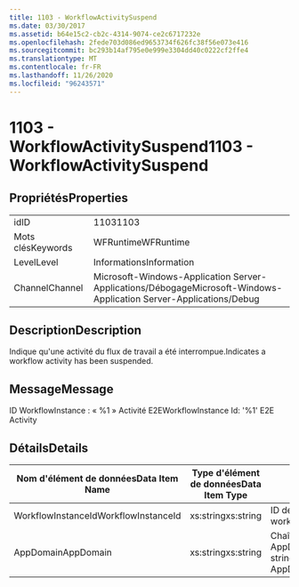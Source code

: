 ```yaml
---
title: 1103 - WorkflowActivitySuspend
ms.date: 03/30/2017
ms.assetid: b64e15c2-cb2c-4314-9074-ce2c6717232e
ms.openlocfilehash: 2fede703d086ed9653734f626fc38f56e073e416
ms.sourcegitcommit: bc293b14af795e0e999e3304dd40c0222cf2ffe4
ms.translationtype: MT
ms.contentlocale: fr-FR
ms.lasthandoff: 11/26/2020
ms.locfileid: "96243571"
---
```

# <a name="1103---workflowactivitysuspend"></a><span data-ttu-id="de31d-102">1103 - WorkflowActivitySuspend</span><span class="sxs-lookup"><span data-stu-id="de31d-102">1103 - WorkflowActivitySuspend</span></span>

## <a name="properties"></a><span data-ttu-id="de31d-103">Propriétés</span><span class="sxs-lookup"><span data-stu-id="de31d-103">Properties</span></span>  
  
|||  
|-|-|  
|<span data-ttu-id="de31d-104">id</span><span class="sxs-lookup"><span data-stu-id="de31d-104">ID</span></span>|<span data-ttu-id="de31d-105">1103</span><span class="sxs-lookup"><span data-stu-id="de31d-105">1103</span></span>|  
|<span data-ttu-id="de31d-106">Mots clés</span><span class="sxs-lookup"><span data-stu-id="de31d-106">Keywords</span></span>|<span data-ttu-id="de31d-107">WFRuntime</span><span class="sxs-lookup"><span data-stu-id="de31d-107">WFRuntime</span></span>|  
|<span data-ttu-id="de31d-108">Level</span><span class="sxs-lookup"><span data-stu-id="de31d-108">Level</span></span>|<span data-ttu-id="de31d-109">Informations</span><span class="sxs-lookup"><span data-stu-id="de31d-109">Information</span></span>|  
|<span data-ttu-id="de31d-110">Channel</span><span class="sxs-lookup"><span data-stu-id="de31d-110">Channel</span></span>|<span data-ttu-id="de31d-111">Microsoft-Windows-Application Server-Applications/Débogage</span><span class="sxs-lookup"><span data-stu-id="de31d-111">Microsoft-Windows-Application Server-Applications/Debug</span></span>|  
  
## <a name="description"></a><span data-ttu-id="de31d-112">Description</span><span class="sxs-lookup"><span data-stu-id="de31d-112">Description</span></span>  

 <span data-ttu-id="de31d-113">Indique qu'une activité du flux de travail a été interrompue.</span><span class="sxs-lookup"><span data-stu-id="de31d-113">Indicates a workflow activity has been suspended.</span></span>  
  
## <a name="message"></a><span data-ttu-id="de31d-114">Message</span><span class="sxs-lookup"><span data-stu-id="de31d-114">Message</span></span>  

 <span data-ttu-id="de31d-115">ID WorkflowInstance : « %1 » Activité E2E</span><span class="sxs-lookup"><span data-stu-id="de31d-115">WorkflowInstance Id: '%1' E2E Activity</span></span>  
  
## <a name="details"></a><span data-ttu-id="de31d-116">Détails</span><span class="sxs-lookup"><span data-stu-id="de31d-116">Details</span></span>  
  
|<span data-ttu-id="de31d-117">Nom d'élément de données</span><span class="sxs-lookup"><span data-stu-id="de31d-117">Data Item Name</span></span>|<span data-ttu-id="de31d-118">Type d'élément de données</span><span class="sxs-lookup"><span data-stu-id="de31d-118">Data Item Type</span></span>|<span data-ttu-id="de31d-119">Description</span><span class="sxs-lookup"><span data-stu-id="de31d-119">Description</span></span>|  
|--------------------|--------------------|-----------------|  
|<span data-ttu-id="de31d-120">WorkflowInstanceId</span><span class="sxs-lookup"><span data-stu-id="de31d-120">WorkflowInstanceId</span></span>|<span data-ttu-id="de31d-121">xs:string</span><span class="sxs-lookup"><span data-stu-id="de31d-121">xs:string</span></span>|<span data-ttu-id="de31d-122">ID de l'instance de flux de travail.</span><span class="sxs-lookup"><span data-stu-id="de31d-122">The workflow instance id.</span></span>|  
|<span data-ttu-id="de31d-123">AppDomain</span><span class="sxs-lookup"><span data-stu-id="de31d-123">AppDomain</span></span>|<span data-ttu-id="de31d-124">xs:string</span><span class="sxs-lookup"><span data-stu-id="de31d-124">xs:string</span></span>|<span data-ttu-id="de31d-125">Chaîne retournée par AppDomain.CurrentDomain.FriendlyName.</span><span class="sxs-lookup"><span data-stu-id="de31d-125">The string returned by AppDomain.CurrentDomain.FriendlyName.</span></span>|
